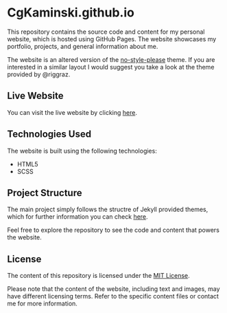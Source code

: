 # CgKaminski.github.io

This repository contains the source code and content for my personal website, which is hosted using GitHub Pages. The website showcases my portfolio, projects, and general information about me.

The website is an altered version of the [no-style-please](https://github.com/riggraz/no-style-please) theme. If you are interested in a similar layout I would suggest you take a look at the theme provided by @riggraz.

## Live Website

You can visit the live website by clicking [here](https://cgkaminski.github.io/).

## Technologies Used

The website is built using the following technologies:

- HTML5
- SCSS

## Project Structure
The main project simply follows the structre of Jekyll provided themes, which for further information you can check [here](https://jekyllrb.com/).

Feel free to explore the repository to see the code and content that powers the website.

## License

The content of this repository is licensed under the [MIT License](LICENSE).

Please note that the content of the website, including text and images, may have different licensing terms. Refer to the specific content files or contact me for more information.

